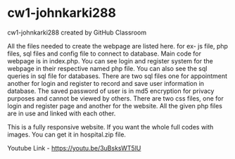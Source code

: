 # cw1-johnkarki288
cw1-johnkarki288 created by GitHub Classroom

All the files needed to create the webpage are listed here. for ex- js file, php files, sql files and config file to connect to database.
Main code for webpage is in index.php. 
You can see login and register system for the webpage in their respective named php file.
You can also see the sql queries in sql file for databases.
There are two sql files one for appointment another for login and register to record and save user information in database.
The saved password of user is in md5 encryption for privacy purposes and cannot be viewed by others.
There are two css files, one for login and register page and another for the website.
All the given php files are in use and linked with each other.

This is a fully responsive website. 
If you want the whole full codes with images. You can get it in hospital.zip file.


Youtube Link - https://youtu.be/3uBsksWT5lU
